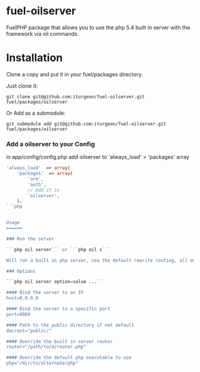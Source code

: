 fuel-oilserver
==============

FuelPHP package that allows you to use the php 5.4 built in server with the framework via oil commands.



Installation
============

Clone a copy and put it in your fuel/packages directory.

Just clone it:

```git clone git@github.com:iturgeon/fuel-oilserver.git fuel/packages/oilserver```

Or Add as a submodule:

```git submodule add git@github.com:iturgeon/fuel-oilserver.git fuel/packages/oilserver```


### Add a oilserver to your Config

in app/config/config.php add oilserver to 'always_load' > 'packages' array

```php
'always_load'  => array(
	'packages'  => array(
		'orm',
		'auth',
		// Add it in
		'oilserver',
	),
```php


Usage
======

### Run the server

```php oil server``` or ```php oil s```

Will run a built in php server, use the default rewrite routing, all on localhost:8000

### Options

```php oil server option=value ...```

#### Bind the server to an IP
host=0.0.0.0

#### Bind the server to a specific port
port=8080

#### Path to the public directory if not default
docroot="public/"

#### Override the built in server router
router="/path/to/a/router.php"

#### Override the default php executable to use
php="/dir/to/alternate/php"
